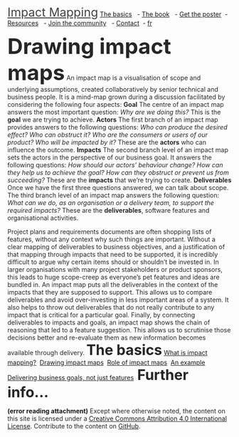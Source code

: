 <a href="https://www.impactmapping.org/index.html" rel="noopener" class="external-link" target="_blank" style="font-size:20pt;color:#434343ff;">Impact Mapping</a>
		<a href="https://www.impactmapping.org/drawing.html#" rel="noopener" class="external-link" target="_blank" style="color:#dca0dff;">The basics</a>  
		- <a href="https://www.impactmapping.org/drawing.html#" rel="noopener" class="external-link" target="_blank" style="color:#dca0dff;">The book</a>  
		- <a href="https://www.impactmapping.org/book_poster.html" rel="noopener" class="external-link" target="_blank" style="color:#dca0dff;">Get the poster</a> 
		- <a href="https://www.impactmapping.org/drawing.html#" rel="noopener" class="external-link" target="_blank" style="color:#dca0dff;">Resources</a>  
		- <a href="https://www.impactmapping.org/drawing.html#" rel="noopener" class="external-link" target="_blank" style="color:#dca0dff;">Join the community</a>  
		- <a href="https://www.impactmapping.org/contact.html" rel="noopener" class="external-link" target="_blank" style="color:#dca0dff;">Contact</a> 
		- <a href="https://www.impactmapping.org/fr/" rel="noopener" class="external-link" target="_blank" style="color:#dca0dff;">fr</a> 



<span style="font-size:36pt;color:#262626ff;"><b>Drawing impact maps</b></span>
<span style="color:#262626ff;">An impact map is a visualisation of scope and underlying assumptions, created collaboratively by senior technical and business people. It is a mind-map grown during a discussion facilitated by considering the following four aspects:</span>
<span style="color:#262626ff;"><b>Goal</b></span>
<span style="color:#262626ff;">The centre of an impact map answers the most important question:</span> <span style="color:#262626ff;"><i>Why are we doing this?</i></span> <span style="color:#262626ff;">This is the</span> <span style="color:#262626ff;"><b>goal</b></span> <span style="color:#262626ff;">we are trying to achieve.</span>
<span style="color:#262626ff;"><b>Actors</b></span>
<span style="color:#262626ff;">The first branch of an impact map provides answers to the following questions:</span> <span style="color:#262626ff;"><i>Who can produce the desired effect? Who can obstruct it? Who are the consumers or users of our product? Who will be impacted by it?</i></span> <span style="color:#262626ff;">These are the</span> <span style="color:#262626ff;"><b>actors</b></span> <span style="color:#262626ff;">who can influence the outcome.</span>
<span style="color:#262626ff;"><b>Impacts</b></span>
<span style="color:#262626ff;">The second branch level of an impact map sets the actors in the perspective of our business goal. It answers the following questions:</span> <span style="color:#262626ff;"><i>How should our actors’ behaviour change? How can they help us to achieve the goal? How can they obstruct or prevent us from succeeding?</i></span> <span style="color:#262626ff;">These are the</span> <span style="color:#262626ff;"><b>impacts</b></span> <span style="color:#262626ff;">that we’re trying to create.</span>
<span style="color:#262626ff;"><b>Deliverables</b></span>
<span style="color:#262626ff;">Once we have the first three questions answered, we can talk about scope. The third branch level of an impact map answers the following question:</span> <span style="color:#262626ff;"><i>What can we do, as an organisation or a delivery team, to support the required impacts?</i></span> <span style="color:#262626ff;">These are the</span> <span style="color:#262626ff;"><b>deliverables</b></span><span style="color:#262626ff;">, software features and organisational activities.</span>

<span style="color:#262626ff;">Project plans and requirements documents are often shopping lists of features, without any context why such things are important. Without a clear mapping of deliverables to business objectives, and a justification of that mapping through impacts that need to be supported, it is incredibly difficult to argue why certain items should or shouldn’t be invested in. In larger organisations with many project stakeholders or product sponsors, this leads to huge scope-creep as everyone’s pet features and ideas are bundled in.</span>
<span style="color:#262626ff;">An impact map puts all the deliverables in the context of the impacts that they are supposed to support. This allows us to compare deliverables and avoid over-investing in less important areas of a system. It also helps to throw out deliverables that do not really contribute to any impact that is critical for a particular goal. Finally, by connecting deliverables to impacts and goals, an impact map shows the chain of reasoning that led to a feature suggestion. This allows us to scrutinise those decisions better and re-evaluate them as new information becomes available through delivery.</span>
<span style="font-size:24pt;color:#262626ff;"><b>The basics</b></span>
		<a href="https://www.impactmapping.org/about.html" rel="noopener" class="external-link" target="_blank" style="color:#dca0dff;">What is impact mapping?</a> 
		<a href="https://www.impactmapping.org/drawing.html" rel="noopener" class="external-link" target="_blank" style="color:#dca0dff;">Drawing impact maps</a> 
		<a href="https://www.impactmapping.org/role.html" rel="noopener" class="external-link" target="_blank" style="color:#dca0dff;">Role of impact maps</a> 
		<a href="https://www.impactmapping.org/example.html" rel="noopener" class="external-link" target="_blank" style="color:#dca0dff;">An example</a> 
		<a href="https://www.impactmapping.org/delivering.html" rel="noopener" class="external-link" target="_blank" style="color:#dca0dff;">Delivering business goals, not just features</a> 
<span style="font-size:24pt;color:#262626ff;"><b>Further info...</b></span>
<a href="https://www.impactmapping.org/book.html" rel="noopener" class="external-link" target="_blank" style="color:#fffefeff;">Get the book</a>
  




 **(error reading attachment)**
 <span style="color:#262626ff;">Except where otherwise noted, the content on this site is licensed under a</span> <a href="http://creativecommons.org/licenses/by/4.0/" rel="noopener" class="external-link" target="_blank" style="color:#dca0dff;">Creative Commons Attribution 4.0 International License</a><span style="color:#262626ff;">. Contribute to the content on</span> <a href="https://github.com/impactmapping/www.impactmapping.org" rel="noopener" class="external-link" target="_blank" style="color:#dca0dff;">GitHub</a><span style="color:#262626ff;">.</span>
